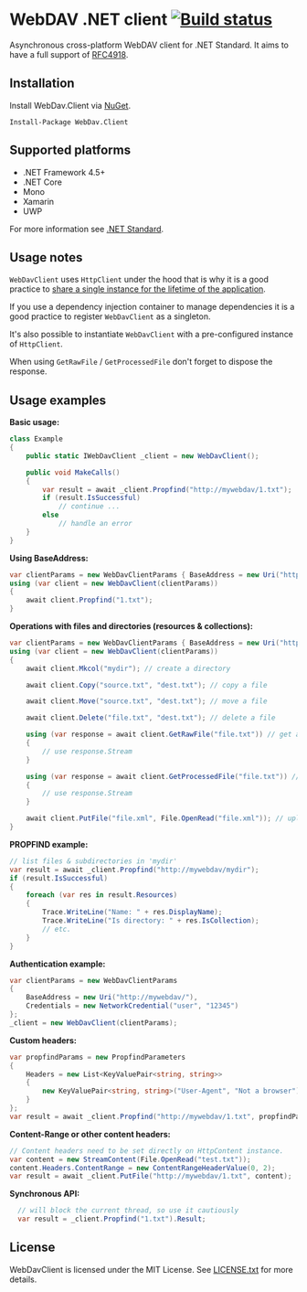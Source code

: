 # WebDAV .NET client [![Build status](https://ci.appveyor.com/api/projects/status/xee0yxvah59ffvd3?svg=true)](https://ci.appveyor.com/project/skazantsev/webdavclient)

Asynchronous cross-platform WebDAV client for .NET Standard. It aims to have a full support of [RFC4918](http://www.webdav.org/specs/rfc4918.html).

## Installation
Install WebDav.Client via [NuGet](https://www.nuget.org/packages/WebDav.Client/).
```
Install-Package WebDav.Client
```

## Supported platforms
- .NET Framework 4.5+
- .NET Core
- Mono
- Xamarin
- UWP

For more information see [.NET Standard](https://docs.microsoft.com/en-us/dotnet/standard/net-standard).

## Usage notes
`WebDavClient` uses `HttpClient` under the hood that is why it is a good practice to [share a single instance for the lifetime of the application](https://aspnetmonsters.com/2016/08/2016-08-27-httpclientwrong/).

If you use a dependency injection container to manage dependencies it is a good practice to register `WebDavClient` as a singleton.

It's also possible to instantiate `WebDavClient` with a pre-configured instance of `HttpClient`.

When using `GetRawFile` / `GetProcessedFile` don't forget to dispose the response.

## Usage examples

**Basic usage:**
``` csharp
class Example
{
    public static IWebDavClient _client = new WebDavClient();

    public void MakeCalls()
    {
        var result = await _client.Propfind("http://mywebdav/1.txt");
        if (result.IsSuccessful)
            // continue ...
        else
            // handle an error
    }
}
```

**Using BaseAddress:**
``` csharp
var clientParams = new WebDavClientParams { BaseAddress = new Uri("http://mywebdav/") };
using (var client = new WebDavClient(clientParams))
{
    await client.Propfind("1.txt");
}
```

**Operations with files and directories (resources & collections):**
``` csharp
var clientParams = new WebDavClientParams { BaseAddress = new Uri("http://mywebdav/") };
using (var client = new WebDavClient(clientParams))
{
    await client.Mkcol("mydir"); // create a directory

    await client.Copy("source.txt", "dest.txt"); // copy a file

    await client.Move("source.txt", "dest.txt"); // move a file

    await client.Delete("file.txt", "dest.txt"); // delete a file

    using (var response = await client.GetRawFile("file.txt")) // get a file without processing from the server
    {
        // use response.Stream
    }

    using (var response = await client.GetProcessedFile("file.txt")) // get a file that can be processed by the server
    {
        // use response.Stream
    }

    await client.PutFile("file.xml", File.OpenRead("file.xml")); // upload a resource
}
```

**PROPFIND example:**
``` csharp
// list files & subdirectories in 'mydir'
var result = await _client.Propfind("http://mywebdav/mydir");
if (result.IsSuccessful)
{
    foreach (var res in result.Resources)
    {
        Trace.WriteLine("Name: " + res.DisplayName);
        Trace.WriteLine("Is directory: " + res.IsCollection);
        // etc.
    }
}
```

**Authentication example:**
``` csharp
var clientParams = new WebDavClientParams
{
    BaseAddress = new Uri("http://mywebdav/"),
    Credentials = new NetworkCredential("user", "12345")
};
_client = new WebDavClient(clientParams);
```

**Custom headers:**
``` csharp
var propfindParams = new PropfindParameters
{
    Headers = new List<KeyValuePair<string, string>>
    {
        new KeyValuePair<string, string>("User-Agent", "Not a browser")
    }
};
var result = await _client.Propfind("http://mywebdav/1.txt", propfindParams);
```

**Content-Range or other content headers:**
``` csharp
// Content headers need to be set directly on HttpContent instance.
var content = new StreamContent(File.OpenRead("test.txt"));
content.Headers.ContentRange = new ContentRangeHeaderValue(0, 2);
var result = await _client.PutFile("http://mywebdav/1.txt", content);
```

**Synchronous API:**
``` csharp
  // will block the current thread, so use it cautiously
  var result = _client.Propfind("1.txt").Result;
```

## License
WebDavClient is licensed under the MIT License. See [LICENSE.txt](https://github.com/skazantsev/WebDavClient/blob/master/LICENSE.txt) for more details.

